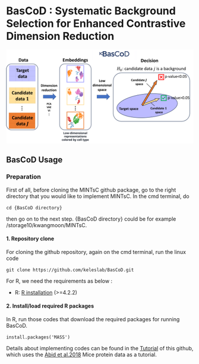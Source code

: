 # BasCoD : Systematic **Ba**ckground **S**election for Enhanced **Co**ntrastive **D**imension Reduction
![ELECT diagram](/figures/intro.png)

## BasCoD Usage

### Preparation


First of all, before cloning the MINTsC github package, go to the right directory that you would like to implement MINTsC. In the cmd terminal, do

```
cd {BasCoD directory}
```

then go on to the next step. {BasCoD directory} could be for example /storage10/kwangmoon/MINTsC.


#### 1. Repository clone

For cloning the github repository, again on the cmd terminal, run the linux code 

```
git clone https://github.com/keleslab/BasCoD.git
```

For R, we need the requirements as below : 


-   R: [R installation](https://www.r-project.org)  (>=4.2.2)

#### 2. Install/load required R packages

In R, run those codes that download the required packages for running BasCoD.

```
install.packages('MASS')
```

Details about implementing codes can be found in the [Tutorial](https://github.com/keleslab/BasCoD/blob/main/code/scripts/BasCoD_tutorial.ipynb) of this github, which uses the [Abid et al.2018]([https://www.nature.com/articles/nmeth.4155](https://www.nature.com/articles/s41467-018-04608-8)) Mice protein data as a tutorial.

